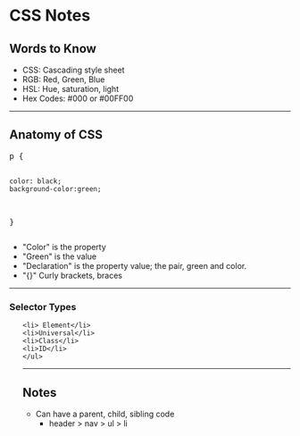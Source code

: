 <h1>CSS Notes</h1>

<h2>Words to Know</h2>
<ul>
<li>CSS: Cascading style sheet</li>
<li>RGB: Red, Green, Blue</li>
<li>HSL: Hue, saturation, light</li>
<li>Hex Codes: #000 or #00FF00</li>
</ul>
<hr>
<h2>Anatomy of CSS</h2>
<pre>
p {

    color: black;
    background-color:green;

}
</pre>

* "Color" is the property
* "Green" is the value
* "Declaration" is the property value; the pair, green and color.
* "{}" Curly brackets, braces

<hr>
<h3> Selector Types</h3>
<ul>

    <li> Element</li>
    <li>Universal</li>
    <li>Class</li>
    <li>ID</li>
    </ul>

<hr>
<h2>Notes</h2>

- Can have a parent, child, sibling code
    - header > nav > ul > li
